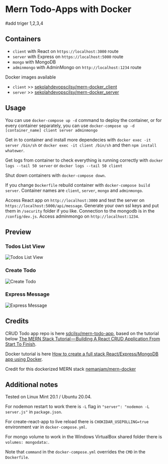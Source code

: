 # Mern Todo-Apps with Docker

#add triger
1,2,3,4

## Containers

* `client` with React on `https://localhost:3000` route
* `server` with Express on `https://localhost:5000` route
* `mongo` with MongoDB
* `adminmongo` with AdminMongo on `http://localhost:1234` route

Docker images available
* `client` >> [sekolahdevopscilsy/mern-docker_client](https://hub.docker.com/repository/docker/sekolahdevopscilsy/client)
* `server` >> [sekolahdevopscilsy/mern-docker_server](https://hub.docker.com/repository/docker/sekolahdevopscilsy/server)

## Usage

You can use `docker-compose up -d` command to deploy the container, or for every container separately, you can use `docker-compose up -d [container_name] client server adminmongo`

Get in to container and install more dependecies with `docker exec -it server /bin/sh` or `docker exec -it client /bin/sh` and then `npm install whatewer`.

Get logs from container to check everything is running correctly with `docker logs --tail 50 server` or `docker logs --tail 50 client`

Shut down containers with `docker-compose down`.

If you change `Dockerfile` rebuild container with `docker-compose build server`. Container names are `client`, `server`, `mongo` and `adminmongo`.

Access React app on `http://localhost:3000` and test the server on `https://localhost:5000/api/message`. Generate your own ssl keys and put them in `/security` folder if you like. Connection to the mongodb is in the `/config/dev.js`. Access adminmongo on `http://localhost:1234`.

## Preview
### Todos List View
![Todos List View](./screenshots/ViewToDo.PNG?raw=true "Todos List View")

### Create Todo
![Create Todo](./screenshots/createTodo.PNG?raw=true "Create Todo")

### Express Message
![Express Message](./screenshots/ExpressMessagePNG?raw=true "Edit Todo")

## Credits

CRUD Todo app repo is here [sdcilsy/mern-todo-app](https://github.com/sdcilsy/mern-todo-app), based on the tutorial below [The MERN Stack Tutorial — Building A React CRUD Application From Start To Finish](https://medium.com/codingthesmartway-com-blog/the-mern-stack-tutorial-building-a-react-crud-application-from-start-to-finish-part-1-d8d701c2995).

Docker tutorial is here [How to create a full stack React/Express/MongoDB app using Docker](https://medium.freecodecamp.org/create-a-fullstack-react-express-mongodb-app-using-docker-c3e3e21c4074).

Credit for this dockerized MERN stack [nemanjam/mern-docker](https://github.com/nemanjam/mern-docker)

## Additional notes

Tested on Linux Mint 20.1 / Ubuntu 20.04. 

For nodemon restart to work there is `-L` flag in `"server": "nodemon -L server.js"` in `package.json`. 

For create-react-app to live reload there is `CHOKIDAR_USEPOLLING=true` environment var in `docker-compose.yml`. 

For mongo volume to work in the Windows VirtualBox shared folder there is `volumes: mongodata:`. 

Note that `command` in the `docker-compose.yml` overrides the `CMD` in the `Dockerfile`.
